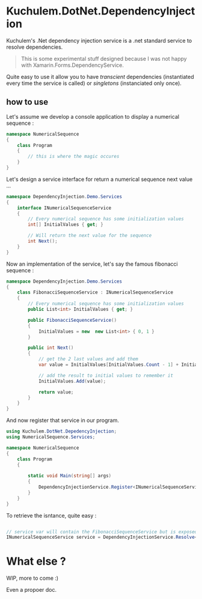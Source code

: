 # Kuchulem.DotNet.DependencyInjection

Kuchulem's .Net dependency injection service is a .net standard service to resolve dependencies.

>This is some experimental stuff designed because I was not happy with Xamarin.Forms.DependencyService.

Quite easy to use it allow you to have _transcient_ dependencies (instantiated every time the service is called) or _singletons_ (instanciated only once).

## how to use

Let's assume we develop a console application to display a numerical sequence :

```csharp
namespace NumericalSequence
{
    class Program
    {
        // this is where the magic occures
    }
}
```

Let's design a service interface for return a numerical sequence next value  ...

```csharp
namespace DependencyInjection.Demo.Services
{
    interface INumericalSequenceService
    {
        // Every numerical sequence has some initialization values
        int[] InitialValues { get; }

        // Will return the next value for the sequence
        int Next();
    } 
}

```

Now an implementation of the service, let's say the famous fibonacci sequence :

```csharp
namespace DependencyInjection.Demo.Services
{
    class FibonacciSequenceService : INumericalSequenceService
    {
        // Every numerical sequence has some initialization values
        public List<int> InitialValues { get; }

        public FibonacciSequenceService()
        {
            InitialValues = new  new List<int> { 0, 1 } 
        }        

        public int Next()
        {
            // get the 2 last values and add them 
            var value = InitialValues[InitialValues.Count - 1] + InitialValues[InitialValues.Count - 2];

            // add the result to initial values to remember it
            InitialValues.Add(value);

            return value;
        }
    } 
}
```

And now register that service in our program.


```csharp
using Kuchulem.DotNet.DepedencyInjection;
using NumericalSequence.Services;

namespace NumericalSequence
{
    class Program
    {
        
        static void Main(string[] args)
        {
            DependencyInjectionService.Register<INumericalSequenceService, FibonacciSequenceService>();
        }
    }
}
```

To retrieve the isntance, quite easy :

```csharp

// service var will contain the FibonacciSequenceService but is exposed as the interface
INumericalSequenceService service = DependencyInjectionService.Resolve<INumericalSequenceService>();

```

# What else ?

WIP, more to come :)

Even a propoer doc.